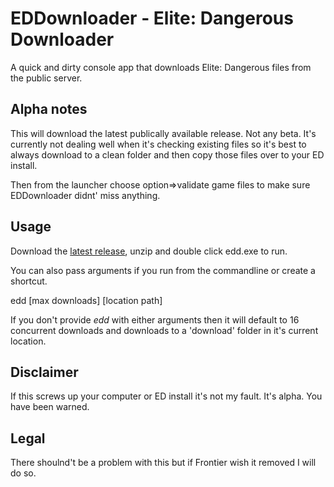 # EDDownloader - Elite: Dangerous Downloader

A quick and dirty console app that downloads Elite: Dangerous files from the public server.

## Alpha notes

This will download the latest publically available release. Not any beta. It's currently not dealing well when it's checking existing files so it's best to always download to a clean folder and then copy those files over to your ED install.

Then from the launcher choose option=>validate game files to make sure EDDownloader didnt' miss anything.

## Usage

Download the [latest release](https://github.com/IainMNorman/EDDownloader/releases/download/0.2/edd.alpha.0.2.zip), unzip and double click edd.exe to run.

You can also pass arguments if you run from the commandline or create a shortcut.

edd [max downloads] [location path]

If you don't provide _edd_ with either arguments then it will default to 16 concurrent downloads and downloads to a 'download' folder in it's current location.

## Disclaimer

If this screws up your computer or ED install it's not my fault. It's alpha. You have been warned.

## Legal

There shoulnd't be a problem with this but if Frontier wish it removed I will do so.
